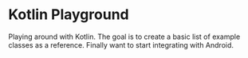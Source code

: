# Kotlin Playground

Playing around with Kotlin. The goal is to create a basic list of example classes as a reference. Finally want to start integrating with Android.
